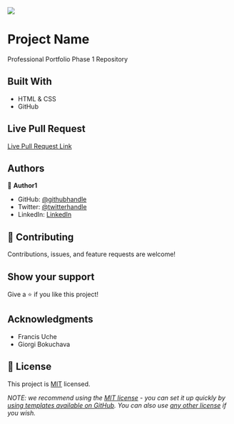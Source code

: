 ![](https://img.shields.io/badge/Microverse-blueviolet)

# Project Name

Professional Portfolio Phase 1 Repository

## Built With

- HTML & CSS
- GitHub

## Live Pull Request

[Live Pull Request Link](https://github.com/gealsanchez/portfolio/pull/1)

## Authors

👤 **Author1**

- GitHub: [@githubhandle](https://github.com/gealsanchez)
- Twitter: [@twitterhandle](https://twitter.com/gealsanchez)
- LinkedIn: [LinkedIn](https://www.linkedin.com/in/gerson-sanchez-88309b57/)

## 🤝 Contributing

Contributions, issues, and feature requests are welcome!

## Show your support

Give a ⭐️ if you like this project!

## Acknowledgments

- Francis Uche
- Giorgi Bokuchava

## 📝 License

This project is [MIT](./MIT.md) licensed.

_NOTE: we recommend using the [MIT license](https://github.com/gealsanchez/portfolio/blob/htmlCSS-Session-Day-3/LICENSE) - you can set it up quickly by [using templates available on GitHub](https://docs.github.com/en/communities/setting-up-your-project-for-healthy-contributions/adding-a-license-to-a-repository). You can also use [any other license](https://choosealicense.com/licenses/) if you wish._
